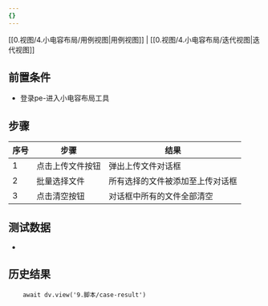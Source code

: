 ```yaml
---
{}
---
```


[[0.视图/4.小电容布局/用例视图|用例视图]] | [[0.视图/4.小电容布局/迭代视图|迭代视图]]

## 前置条件

- 登录pe-进入小电容布局工具

## 步骤

| 序号  | 步骤       | 结果               |
| --- | -------- | ---------------- |
| 1   | 点击上传文件按钮 | 弹出上传文件对话框        |
| 2   | 批量选择文件   | 所有选择的文件被添加至上传对话框 |
| 3   | 点击清空按钮   | 对话框中所有的文件全部清空    |

## 测试数据

- 

## 历史结果

```dataviewjs
    await dv.view('9.脚本/case-result')
```

